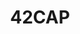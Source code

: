 ---
layout: firm_page
title: "42CAP"
id: "42cap.com"
permalink: "/42cap42cap.com/"
website: "https://www.42cap.com"
offices: "Munich (Germany)"
investment_stages: "Seed, Series A"
portfolio_companies: "Grid Raven, Osavul, Codesphere, simplyblock, Qdrant, Accure Battery Intelligence"
portfolio_link: "https://www.42cap.com/portfolio"
investment_markets: "B2B software, AI, Data-driven technology, SaaS"
founded_year: "2016"
description: "42CAP is a venture capital firm focused on seed-stage investments in tech- and data-driven B2B software companies across Europe with global ambition. They invest €0.5 to 3m per round and have a background in building two of Europe's largest software companies."
linkedin: "https://www.linkedin.com/company/42cap/"
twitter: ""
instagram: ""
team_page: "https://www.42cap.com/#team"
investor_type: "Venture Capital"
crunchbase: "https://www.crunchbase.com/organization/42cap"
pitchbook: ""

# SEO Optimization
meta_title: "42CAP - VC Firm - projectstartups.com"
meta_description: "42CAP, 42CAP is a venture capital firm focused on seed-stage investments in tech- and data-driven B2B software companies across Europe with global ambition. ..."
meta_keywords: "42CAP, B2B software, AI, Data-driven technology, SaaS, VC firm, venture capital, startup investor, projectstartups.com"
canonical_url: "https://vc.projectstartups.com/42cap42cap.com/"
---